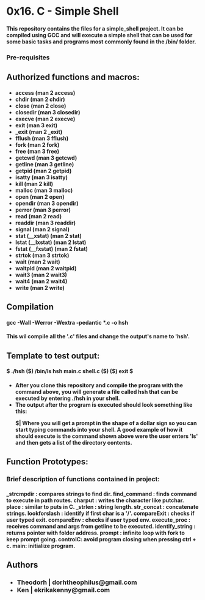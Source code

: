 <h1>0x16. C - Simple Shell</h1>
<h4>This repository contains the files for a simple_shell project. It can be compiled using GCC and will execute a simple shell that can be used for some basic tasks and programs most commonly found in the /bin/ folder.</h4>

<h3>Pre-requisites</h3>
<h2>Authorized functions and macros:</h2>
<h4><ul>
<li>access (man 2 access)</li>
<li>chdir (man 2 chdir)</li>
<li>close (man 2 close)</li>
<li>closedir (man 3 closedir)</li>
<li>execve (man 2 execve)</li>
<li>exit (man 3 exit)</li>
<li>_exit (man 2 _exit)</li>
<li>fflush (man 3 fflush)</li>
<li>fork (man 2 fork)</li>
<li>free (man 3 free)</li>
<li>getcwd (man 3 getcwd)</li>
<li>getline (man 3 getline)</li>
<li>getpid (man 2 getpid)</li>
<li>isatty (man 3 isatty)</li>
<li>kill (man 2 kill)</li>
<li>malloc (man 3 malloc)</li>
<li>open (man 2 open)</li>
<li>opendir (man 3 opendir)</li>
<li>perror (man 3 perror)</li>
<li>read (man 2 read)</li>
<li>readdir (man 3 readdir)</li>
<li>signal (man 2 signal)</li>
<li>stat (__xstat) (man 2 stat)</li>
<li>lstat (__lxstat) (man 2 lstat)</li>
<li>fstat (__fxstat) (man 2 fstat)</li>
<li>strtok (man 3 strtok)</li>
<li>wait (man 2 wait)</li>
<li>waitpid (man 2 waitpid)</li>
<li>wait3 (man 2 wait3)</li>
<li>wait4 (man 2 wait4)</li>
<li>write (man 2 write)</li>
</ul></h4>
<h2>Compilation</h2>
<h4>gcc -Wall -Werror -Wextra -pedantic *.c -o hsh</h4>

<h4>This wil compile all the '.c' files and change the output's name to 'hsh'.</h4>

<h2>Template to test output:</h2>

<h4>$ ./hsh
($) /bin/ls
hsh main.c shell.c
($)
($) exit
$</h4>

<h4><ul>
<li>After you clone this repository and compile the program with the command above, you will generate a file called hsh that can be executed by entering ./hsh in your shell.</li>

<li>The output after the program is executed should look something like this:</li>

$| Where you will get a prompt in the shape of a dollar sign so you can start typing commands into your shell. A good example of how it should execute is the command shown above were the user enters 'ls' and then gets a list of the directory contents.
</ul></h4>
<h2>Function Prototypes:</h2>
<h3>Brief description of functions contained in project:</h3>

<h4>_strcmpdir : compares strings to find dir. find_command : finds command to execute in path routes. charput : writes the character like putchar. place : similar to puts in C. _strlen : string length. str_concat : concatenate strings. lookforslash : identify if first char is a '/'. compareExit : checks if user typed exit. compareEnv : checks if user typed env. execute_proc : receives command and args from getline to be executed. identify_string : returns pointer with folder address. prompt : infinite loop with fork to keep prompt going. controlC: avoid program closing when pressing ctrl + c. main: initialize program.</h4>

<h2>Authors</h2>
<h3><ul>
<li>Theodorh | dorhtheophilus@gmail.com</li>
<li>Ken | ekrikakenny@gmail.com</li>
</ul></h3>
